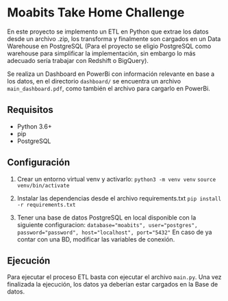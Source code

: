 # Moabits Take Home Challenge
En este proyecto se implemento un ETL en Python que extrae los datos desde un archivo .zip, los transforma y finalmente son cargados en un Data Warehouse en PostgreSQL (Para el proyecto se eligio PostgreSQL como warehouse para simplificar la implementación, sin embargo lo más adecuado sería trabajar con Redshift o BigQuery).

Se realiza un Dashboard en PowerBi con información relevante en base a los datos, en el directorio `dashboard/` se encuentra un archivo `main_dashboard.pdf`, como también el archivo para cargarlo en PowerBi. 

## Requisitos
- Python 3.6+
- pip
- PostgreSQL

## Configuración
1. Crear un entorno virtual venv y activarlo:
`python3 -m venv venv`
`source venv/bin/activate`

1. Instalar las dependencias desde el archivo requirements.txt
`pip install -r requirements.txt`

1. Tener una base de datos PostgreSQL en local disponible con la siguiente configuracion: `database="moabits", user="postgres", password="password", host="localhost", port="5432"` En caso de ya contar con una BD, modificar las variables de conexión.

## Ejecución

Para ejecutar el proceso ETL basta con ejecutar el archivo `main.py`.
Una vez finalizada la ejecución, los datos ya deberían estar cargados en la Base de datos.





